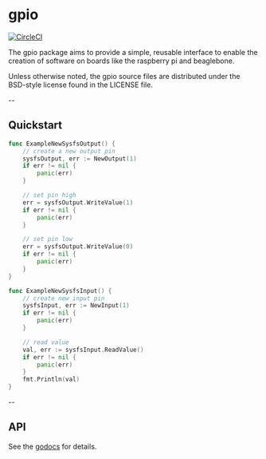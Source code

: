 # gpio

[![CircleCI](https://circleci.com/gh/fraburnham/gpio.svg?style=svg)](https://circleci.com/gh/fraburnham/gpio)

The gpio package aims to provide a simple, reusable interface to enable the creation of software on boards like the raspberry pi and beaglebone.

Unless otherwise noted, the gpio source files are distributed
under the BSD-style license found in the LICENSE file.

--

## Quickstart

```go
func ExampleNewSysfsOutput() {
	// create a new output pin
	sysfsOutput, err := NewOutput(1)
	if err != nil {
		panic(err)
	}

	// set pin high
	err = sysfsOutput.WriteValue(1)
	if err != nil {
		panic(err)
	}

	// set pin low
	err = sysfsOutput.WriteValue(0)
	if err != nil {
		panic(err)
	}
}

func ExampleNewSysfsInput() {
	// create new input pin
	sysfsInput, err := NewInput(1)
	if err != nil {
		panic(err)
	}

	// read value
	val, err := sysfsInput.ReadValue()
	if err != nil {
		panic(err)
	}
	fmt.Println(val)
}
```

--

## API

See the [godocs](https://godoc.org/github.com/fraburnham/gpio) for details.
